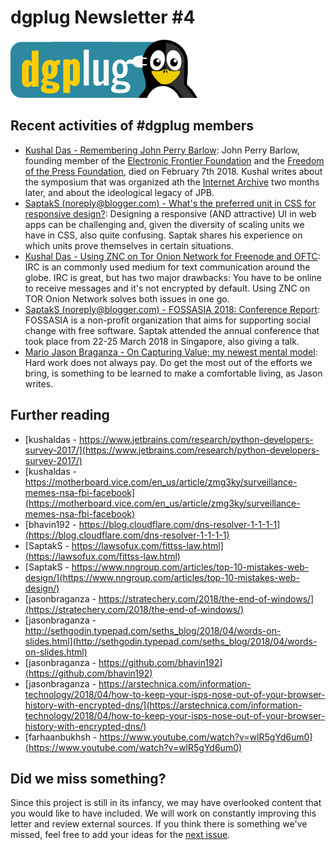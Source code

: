 
dgplug Newsletter \#4
============================================

![dgplug logo][img:logo]

Recent activities of \#dgplug members
----------------------------------------------

- [Kushal Das - Remembering John Perry Barlow](https://kushaldas.in/posts/remembering-john-perry-barlow.html): John Perry Barlow, founding member of the [Electronic Frontier Foundation][link:EFF] and the [Freedom of the Press Foundation][link:FotP], died on February 7th 2018. Kushal writes about the symposium that was organized ath the [Internet Archive][link:archive] two months later, and about the ideological legacy of JPB.
- [SaptakS (noreply@blogger.com) - What's the preferred unit in CSS for responsive design?](https://saptak013.blogspot.com/2018/04/preferred-unit-in-css.html): Designing a responsive (AND attractive) UI in web apps can be challenging and, given the diversity of scaling units we have in CSS, also quite confusing. Saptak shares his experience on which units prove themselves in certain situations.
- [Kushal Das - Using ZNC on Tor Onion Network for Freenode and OFTC](https://kushaldas.in/posts/using-znc-on-tor-onion-network-for-freenode-and-oftc.html): IRC is an commonly used medium for text communication around the globe. IRC is great, but has two major drawbacks: You have to be online to receive messages and it's not encrypted by default. Using ZNC on TOR Onion Network solves both issues in one go.
- [SaptakS (noreply@blogger.com) - FOSSASIA 2018: Conference Report](https://saptak013.blogspot.com/2018/04/fossasia-2018-conference-report.html): FOSSASIA is a non-profit organization that aims for supporting social change with free software. Saptak attended the annual conference that took place from 22-25 March 2018 in Singapore, also giving a talk. 
- [Mario Jason Braganza - On Capturing Value; my newest mental model](https://janusworx.com/on-capturing-value/): Hard work does not always pay. Do get the most out of the efforts we bring, is something to be learned to make a comfortable living, as Jason writes.


Further reading
-------------------

- [kushaldas - https://www.jetbrains.com/research/python-developers-survey-2017/](https://www.jetbrains.com/research/python-developers-survey-2017/)
- [kushaldas - https://motherboard.vice.com/en_us/article/zmg3ky/surveillance-memes-nsa-fbi-facebook](https://motherboard.vice.com/en_us/article/zmg3ky/surveillance-memes-nsa-fbi-facebook)
- [bhavin192 - https://blog.cloudflare.com/dns-resolver-1-1-1-1](https://blog.cloudflare.com/dns-resolver-1-1-1-1)
- [SaptakS - https://lawsofux.com/fittss-law.html](https://lawsofux.com/fittss-law.html)
- [SaptakS - https://www.nngroup.com/articles/top-10-mistakes-web-design/](https://www.nngroup.com/articles/top-10-mistakes-web-design/)
- [jasonbraganza - https://stratechery.com/2018/the-end-of-windows/](https://stratechery.com/2018/the-end-of-windows/)
- [jasonbraganza - http://sethgodin.typepad.com/seths_blog/2018/04/words-on-slides.html](http://sethgodin.typepad.com/seths_blog/2018/04/words-on-slides.html)
- [jasonbraganza - https://github.com/bhavin192](https://github.com/bhavin192)
- [jasonbraganza - https://arstechnica.com/information-technology/2018/04/how-to-keep-your-isps-nose-out-of-your-browser-history-with-encrypted-dns/](https://arstechnica.com/information-technology/2018/04/how-to-keep-your-isps-nose-out-of-your-browser-history-with-encrypted-dns/)
- [farhaanbukhsh - https://www.youtube.com/watch?v=wlR5gYd6um0](https://www.youtube.com/watch?v=wlR5gYd6um0)


Did we miss something?
---------------------------

Since this project is still in its infancy, we may have overlooked content that you would like to have included. We will work on constantly improving this letter and review external sources. If you think there is something we've missed, feel free to add your ideas for the [next issue][link:next_issue].


[img:logo]: ../../static/img/dgplug_logo.png
[link:dgplug]: https://dgplug.org
[link:planet]: http://planet.dgplug.org
[link:students_planet]: http://students.planet.dgplug.org
[link:next_issue]: https://github.com/dgplug/newsletter/issues/11
[link:FotP]: https:// 
[link:EFF]: https://
[link:archive]: https://
